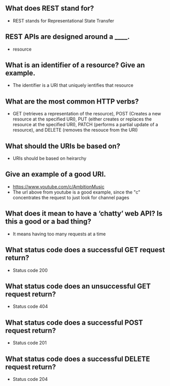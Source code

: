 ## What does REST stand for?

- REST stands for Representational State Transfer

## REST APIs are designed around a ____.

- resource

## What is an identifier of a resource? Give an example.

- The identifier is a URI that uniquely ientifies that resource

## What are the most common HTTP verbs?

- GET (retrieves a representation of the resource), POST (Creates a new resource at the specified URI), PUT (either creates or replaces the resource at the specified URI), PATCH (performs a partial update of a resource), and DELETE (removes the resouce from the URI)

## What should the URIs be based on?

- URIs should be based on heirarchy

## Give an example of a good URI.

- https://www.youtube.com/c/AmbitionMusic
- The url above from youtube is a good example, since the "c" concentrates the request to just look for channel pages

## What does it mean to have a ‘chatty’ web API? Is this a good or a bad thing?

- It means having too many requests at a time

## What status code does a successful GET request return?

- Status code 200

## What status code does an unsuccessful GET request return?

- Status code 404

## What status code does a successful POST request return?

- Status code 201

## What status code does a successful DELETE request return?

- Status code 204